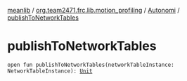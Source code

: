 [meanlib](../../index.md) / [org.team2471.frc.lib.motion_profiling](../index.md) / [Autonomi](index.md) / [publishToNetworkTables](./publish-to-network-tables.md)

# publishToNetworkTables

`open fun publishToNetworkTables(networkTableInstance: NetworkTableInstance): `[`Unit`](https://kotlinlang.org/api/latest/jvm/stdlib/kotlin/-unit/index.html)